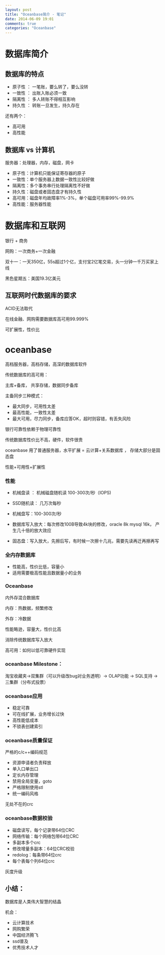 ```yaml
---
layout: post
title: "Oceanbase简介 - 笔记"
date: 2014-06-09 19:01
comments: true
categories: "Oceanbase"
---
```

# 数据库简介

## 数据库的特点

- 原子性 ： 一笔账，要么转了，要么没转
- 一致性 ： 出账入账必须一致
- 隔离性 ： 多人转账不得相互影响
- 持久性 ： 转账一旦发生，持久存在

还有两个：

- 高可用
- 高性能

## 数据库 vs 计算机

服务器：处理器，内存，磁盘，网卡

- 原子性：计算机只能保证寄存器的原子
- 一致性：单个服务器上数据一致性比较好做
- 隔离性：多个事务串行处理隔离性不好做
- 持久性：磁盘或者固态盘才有持久性
- 高可用：磁盘年均故障率1%-3%，单个磁盘可用率99%-99.9%
- 高性能：服务器性能

<!--more-->

# 数据库和互联网

银行 + 商务

网购：一次商务+一次金融

双十一：一天350亿，55s超过1个亿，支付宝2亿笔交易，头一分钟一千万买家上线

黑色星期五：美国19.3亿美元

## 互联网时代数据库的要求

ACID无法取代

在线金融、网购需要数据库高可用99.999%

可扩展性，性价比

# oceanbase

高档服务器，高档存储，高深的数据库软件

传统数据库的高可用：

主库+备库， 共享存储，数据同步备库

主备同步三种模式：

- 最大同步，可用性太差
- 最高性能，一致性太差
- 最大可用，尽力同步，备库应答OK，超时则容错，有丢失风险

银行可靠性依赖于物理可靠性

传统数据库性价比不高，硬件，软件很贵

oceanbase 用了普通服务器，水平扩展 = 云计算+关系数据库 ， 存储大部分是固态盘

性能+可用性+扩展性

### 性能

- 机械盘读 ： 机械磁盘随机读 100-300次/秒（IOPS)
- SSD随机读： 几万次每秒


- 机械盘写：100-300次/秒
- 数据库写入放大：每次修改100B导致4k块的修改，oracle 8k mysql 16k， 产生几十倍的放大效应
- 固态盘：写入放大，先擦后写，有时候一次擦十几兆，需要先读再迁再擦再写

### 全内存数据库

- 性能高，性价比低，容量小
- 适用需要极高性能且数据量小的业务

### Oceanbase

内外存混合数据库

内存：热数据，频繁修改

外存：冷数据

性能略逊，容量大，性价比高

消除传统数据库写入放大

高可用：如何以低可靠硬件实现

### oceanbase Milestone：

淘宝收藏夹->双集群（可以升级改bug对业务透明）-> OLAP功能 -> SQL支持 -> 三集群（分布式投票）

### oceanbase应用

- 稳定可靠
- 可在线扩展，业务增长过快
- 高性能低成本
- 不锁表创建索引

### oceanbase质量保证

 严格的c/c++编码规范
- 资源申请者负责释放
- 单入口单出口
- 定长内存管理
- 禁用全局变量，goto
- 严格限制使用stl
- 统一编码风格

无处不在的crc

### oceanbase数据校验

- 磁盘读写，每个记录带64位CRC
- 网络传输：每个网络包带64位CRC
- 多副本多个crc
- 修改增量多副本：64位CRC校验
- redolog：每条带64位crc
- 每个表每个列64位crc

灰度升级

## 小结：

数据库是人类伟大智慧的结晶

机会：

- 云计算技术
- 网购繁荣
- 中国经济腾飞
- ssd普及
- 优秀技术人才

